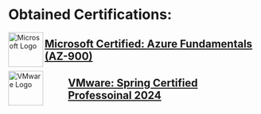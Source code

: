 # Obtained Certifications:
<img align="left" alt="Microsoft Logo" src="https://media.licdn.com/dms/image/C560BAQE88xCsONDULQ/company-logo_200_200/0/1630652622688/microsoft_logo?e=1721260800&v=beta&t=fKVl37BLnfoUJg8WT3nAVMtlJb44DA1OoWKvzf7XPuU" width="70"> 

## [Microsoft Certified: Azure Fundamentals (AZ-900)](https://learn.microsoft.com/en-us/users/gert-hartzema/credentials/a9c43b7a430aa6b1?ref=https%3A%2F%2Fwww.linkedin.com%2F)


<img style="float: left; margin-right: 50" align="left" alt="VMware Logo" src="https://media.licdn.com/dms/image/D560BAQExT0dPXHVRcg/company-logo_200_200/0/1700663304015/vmware_logo?e=1721260800&v=beta&t=lKFaxJfERdujP93INsMekIvjwH-DVR7KBG-oHp9PvMU" width="70"> 

##  [VMware: Spring Certified Professoinal 2024](https://www.credly.com/badges/ea57c79c-4915-4d80-9074-9bef2f14e8b1/linked_in_profile)